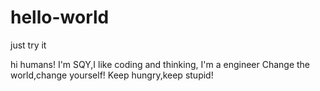 # hello-world
just try it

hi humans!
I'm SQY,I like coding and thinking, I'm a engineer
Change the world,change yourself!
Keep hungry,keep stupid!
